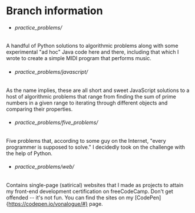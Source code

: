 # Branch information


- ###### practice_problems/

A handful of Python solutions to algorithmic problems along with some experimental "ad hoc" Java code here and there, including that which I wrote to create a simple MIDI program that performs music.

- ###### practice_problems/javascript/

As the name implies, these are all short and sweet JavaScript solutions to a host of algorithmic problems that range from finding the sum of prime numbers in a given range to iterating through different objects and comparing their properties.       

- ###### practice_problems/five_problems/

Five problems that, according to some guy on the Internet, "every programmer is supposed to solve." I decidedly took on the challenge with the help of Python.


- ###### practice_problems/web/

Contains single-page (satirical) websites that I made as projects to attain my front-end development certification on freeCodeCamp. Don't get offended -- it's not fun. You can find the sites on my [CodePen] {https://codepen.io/vonalogue/#} page.




